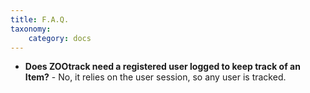 ```yaml
---
title: F.A.Q.
taxonomy:
    category: docs
---
```


* **Does ZOOtrack need a registered user logged to keep track of an Item?** - No, it relies on the user session, so any user is tracked.
